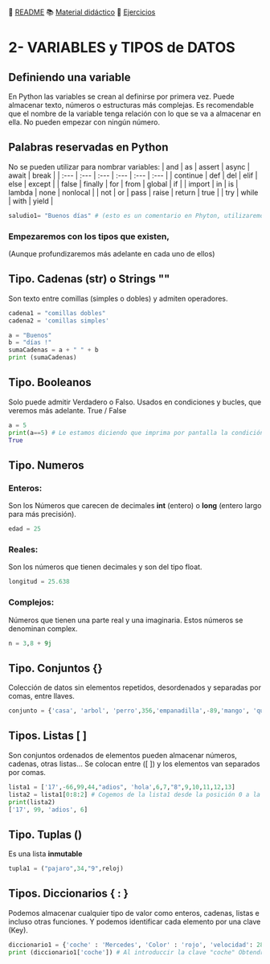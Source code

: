 
:page_with_curl: [README](../README.md) :books: [Material didáctico](/documentation/indicedocu.md) :pencil: [Ejercicios](/tests/indicetests.md)




# 2- VARIABLES y TIPOS de DATOS

## Definiendo una variable

En Python las variables se crean al definirse por primera vez.
Puede almacenar texto, números o estructuras más complejas.
Es recomendable que el nombre de la variable tenga relación con lo que se va a almacenar en ella.
No pueden empezar con ningún número.

## Palabras reservadas en Python

No se pueden utilizar para nombrar variables:
| and | as | assert | async | await | break |
| :--- | :--- | :--- | :--- | :--- | :--- |
| continue | def | del | elif | else | except |
| false | finally | for | from | global | if |
| import | in | is | lambda | none | nonlocal |
| not | or | pass | raise | return | true |
| try | while | with | yield |








````python
saludio1= "Buenos días" # (esto es un comentario en Phyton, utilizaremos el simbolo: # y después el texto)
````
### Empezaremos con los tipos que existen, 
(Aunque profundizaremos más adelante en cada uno de ellos)
## Tipo. Cadenas (str) o Strings  ""
Son texto entre comillas (simples o dobles) y admiten operadores.
````python
cadena1 = "comillas dobles"
cadena2 = 'comillas simples'

a = "Buenos"
b = "días !"
sumaCadenas = a + " " + b
print (sumaCadenas)
````
## Tipo. Booleanos
Solo puede admitir Verdadero o Falso. Usados en condiciones y bucles, que veremos más adelante.
True / False
````python
a = 5
print(a==5) # Le estamos diciendo que imprima por pantalla la condición de esa igualdad y nos devolvera:
True
````



## Tipo. Numeros
### Enteros:

Son los Números que carecen de decimales
**int** (entero) o **long** (entero largo para más precisión).
`````python
edad = 25
`````
### Reales: 

Son los números que tienen decimales y son del tipo float.
`````python
longitud = 25.638
`````
### Complejos:

Números que tienen una parte real y una imaginaria. Estos números se denominan complex.
`````python
n = 3,8 + 9j
`````

 

## Tipo. Conjuntos {}
Colección de datos sin elementos repetidos, desordenados y separadas por comas, entre llaves.
`````python
conjunto = {'casa', 'arbol', 'perro',356,'empanadilla',-89,'mango', 'quesito'}
`````

## Tipos. Listas [ ]
Son conjuntos ordenados de elementos pueden almacenar números, cadenas, otras listas...
Se colocan entre ([ ]) y los elementos van separados por comas.

`````python
lista1 = ['17',-66,99,44,"adios", 'hola',6,7,"8",9,10,11,12,13]
lista2 = lista1[0:8:2] # Cogemos de la lista1 desde la posición 0 a la 8 y de 2 2n 2; y lo metemos en la lista2
print(lista2)
['17', 99, 'adios', 6] 
`````
 

## Tipo. Tuplas ()
Es una lista **inmutable**
`````python
tupla1 = ("pajaro",34,"9",reloj)
`````

## Tipos. Diccionarios { : }
Podemos almacenar cualquier tipo de valor como enteros, cadenas, listas e incluso otras funciones.
Y podemos identificar cada elemento por una clave (Key).
`````python
diccionario1 = {'coche' : 'Mercedes', 'Color' : 'rojo', 'velocidad': 280 }
print (diccionario1['coche']) # Al introduccir la clave "coche" Obtendremos "Mercedes"
`````